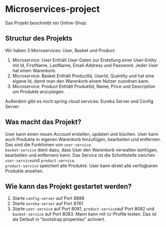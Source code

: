 # Microservices-project
Das Projekt beschreibt ein Online-Shop:

## Structur des Projekts
Wir haben 3 Microservices: User, Basket und Product.
1. Microservice: User
Enthält User-Daten zur Erstellung einer User-Entity mit Id, FirstName, LastName, Email-Address und Password. Jeder User hat einen Warenkorb.
2. Microservice: Basket
Enthält ProductId, UserId, Quantity und hat eine eigene Id, damit man den Warenkorb einem Nutzer zuordnen kann.
3. Microservice: Product
Enthält ProduktId, Name, Price und Description um Produkte anzuzeigen.

Außerdem gibt es noch spring cloud services: Eureka Server und Config Server.

## Was macht das Projekt?

User kann einen neuen Account erstellen, updaten und löschen. User kann auch Produkte in eigenen Warenkorb hinzufügen, bearbeiten und entfernen. Das sind die Funktionen von `user-service`.  
`basket-service` dient dazu, dass User den Warenkorb verwalten (einfügen, bearbeiten und entfernen) kann. Das Service ist die Schnittstelle zwichen `user-service`und `product-service`.  
`product-service` speichert alle Produkte. User kann direkt alle verfügbaren Produkte ansehen.

## Wie kann das Projekt gestartet werden?

1. Starte `config-server` auf Port 8888
2. Starte `eureka-server` auf Port 8761
3. Starte `user-service` auf Port 8081, `product-service`auf Port 8082 und `basket-service` auf Port 8083. Mann kann mit `h2`-Profile testen. Das ist als Default in "bootstrap.properties" activiert. 
